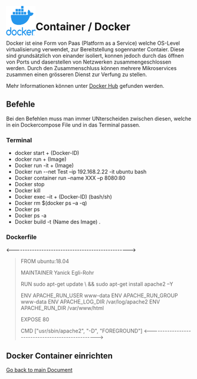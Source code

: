 <img align="left" width="80" height="80" src="./img/../../img/docker-logo1.png" alt="Docker Logo">

# Container / Docker
Docker ist eine Form von Paas (Platform as a Service) welche OS-Level virtualisierung verwendet, zur Bereitstellung sogennanter Contaier. Diese sind grundsätzlich von einander isoliert, konnen jedoch durch das öffnen von Ports und daserstellen von Netzwerken zusammengeschlossen werden. Durch den Zusammenschluss können mehrere Mikroservices zusammen einen grösseren Dienst zur Verfung zu stellen.

Mehr Informationen können unter [Docker Hub](https://hub.docker.com/) gefunden werden.

## Befehle
Bei den Befehlen muss man immer UNterscheiden zwischen diesen, welche in ein Dockercompose File und in das Terminal passen.

### Terminal
* docker start + (Docker-ID)
* docker run + (Image)
* Docker run -it + (Image)
* Docker run --net Test –ip 192.168.2.22 -it ubuntu bash 
* Docker container run –name XXX –p 8080:80 
* Docker stop 
* Docker kill
* Docker exec –it + (Docker-ID) (bash/sh) 
* Docker rm $(docker ps –a -q) 
* Docker ps  
* Docker ps -a 
* Docker build -t (Name des Image) . 

### Dockerfile
<-------------------------------------------------> 
> FROM ubuntu:18.04 
> 
> MAINTAINER Yanick Egli-Rohr 
> 
> RUN sudo apt-get update  \ 
> && sudo apt-get install apache2 –Y 
> 
> ENV APACHE_RUN_USER www-data 
> ENV APACHE_RUN_GROUP www-data 
> ENV APACHE_LOG_DIR /var/log/apache2 
> ENV APACHE_RUN_DIR /var/www/html 
> 
> EXPOSE 80 
>
> CMD ["usr/sbin/apache2", "-D", "FOREGROUND"] 
<-------------------------------------------------> 

## Docker Container einrichten

[Go back to main Document](https://github.com/Daddey69/Modul_300/blob/master/README.md)